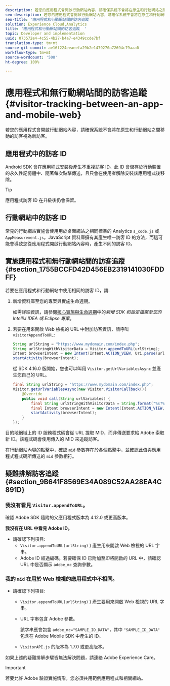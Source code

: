 ```yaml
---
description: 若您的應用程式會開啟行動網站內容，請確保系統不會將在原生和行動網站之間移動的訪客視為新訪客。
seo-description: 若您的應用程式會開啟行動網站內容，請確保系統不會將在原生和行動網站之間移動的訪客視為新訪客。
seo-title: '應用程式和行動網站間的訪客追蹤  '
solution: Experience Cloud,Analytics
title: '應用程式和行動網站間的訪客追蹤  '
topic: Developer and implementation
uuid: 073572e4-4c55-4b27-b4a7-e4349ccde7bf
translation-type: tm+mt
source-git-commit: ae16f224eeaeefa29b2e1479270a72694c79aaa0
workflow-type: tm+mt
source-wordcount: '508'
ht-degree: 100%

---
```



# 應用程式和無行動網站間的訪客追蹤 {#visitor-tracking-between-an-app-and-mobile-web}

若您的應用程式會開啟行動網站內容，請確保系統不會將在原生和行動網站之間移動的訪客視為新訪客。

## 應用程式中的訪客 ID

Android SDK 會在應用程式安裝後產生不重複訪客 ID。此 ID 會儲存於行動裝置的永久性記憶體中、隨著每次點擊傳送，且只會在使用者解除安裝該應用程式後移除。

>[!TIP]
>
>應用程式訪客 ID 在升級後仍會保留。

## 行動網站中的訪客 ID

常見的行動網站實施會使用用於桌面網站之相同標準的 Analytics `s_code.js` 或 `AppMeasurement.js`。JavaScript 資料庫擁有其產生唯一訪客 ID 的方法，而這可能會導致您從應用程式開啟行動網站內容時，產生不同的訪客 ID。

## 實施應用程式和無行動網站間的訪客追蹤 {#section_1755BCCFD42D456EB2319141030FDDFF}

若要在應用程式和行動網站中使用相同的訪客 ID，請:

1. 新增資料庫至您的專案與實施生命週期。

   如需詳細資訊，請參閱[核心實施與生命週期](/help/android/getting-started/dev-qs.md)中的&#x200B;*新增 SDK 和設定檔案至您的 IntelliJ IDEA 或 Eclipse 專案*。

1. 若要在用來開啟 Web 檢視的 URL 中附加訪客資訊，請呼叫 `visitorAppendToURL`:

   ```java
   String urlString = "https://www.mydomain.com/index.php"; 
   String urlStringWithVisitorData = Visitor.appendToURL(urlString); 
   Intent browserIntent = new Intent(Intent.ACTION_VIEW, Uri.parse(urlStringWithVisitorData)); 
   startActivity(browserIntent);
   ```

   從 SDK 4.16.0 版開始，您也可以叫用 `Visitor.getUrlVariablesAsync` 並產生您自己的 URL。

   ```java
   final String urlString = "https://www.mydomain.com/index.php"; 
   Visitor.getUrlVariablesAsync(new Visitor.VisitorCallback(){ 
       @Override 
       public void call(String urlVariables) { 
           final String urlStringWithVisitorData = String.format("%s?%s", urlString, urlVariables); 
           final Intent browserIntent = new Intent(Intent.ACTION_VIEW, Uri.parse(urlStringWithVisitorData)); 
           startActivity(browserIntent); 
       } 
   });
   ```

目的地網域上的 ID 服務程式碼會從 URL 提取 MID，而非傳送要求給 Adobe 索取新 ID。該程式碼會使用傳入的 MID 來追蹤訪客。

在行動網站內容的點擊中，確認 `mid` 參數存在於各個點擊中，並確認此值與應用程式程式碼所傳送的 `mid` 參數相符。

## 疑難排解訪客追蹤 {#section_9B641F8569E34A089C52AA28EA4C891D}

### 我沒有看見 `Visitor.appendToURL`。

確認 Adobe SDK 隨附的父應用程式版本為 4.12.0 或更高版本。

**我沒有在 URL 中看見 Adobe ID。**

* 請確認下列項目:
   * `Visitor.appendToURL(urlString)` ) 產生用來開啟 Web 檢視的 URL 字串。
   * Adobe ID 經過編碼。若要確保 ID 已附加至即將開啟的 URL 中，請確認 URL 中是否顯示 `adobe_mc` 查詢參數。

### 我的 `mid` 在用於 Web 檢視的應用程式中不相同。

* 請確認下列項目:

   * `Visitor.appendToURL(urlString)` ) 產生要用來開啟 Web 檢視的 URL 字串。
   * URL 字串包含 Adobe 參數。

      該字串應會包含 `adobe_mc="SAMPLE_ID_DATA"`，其中 `"SAMPLE_ID_DATA"` 包含在 Adobe Mobile SDK 中產生的 ID。
   * `VisitorAPI.js` 的版本為 1.7.0 或更高版本。

如果上述的疑難排解步驟皆無法解決問題，請連絡 Adobe Experience Care。

>[!IMPORTANT]
>
>若要允許 Adobe 驗證實施情形，您必須共用範例應用程式和相關網站。

